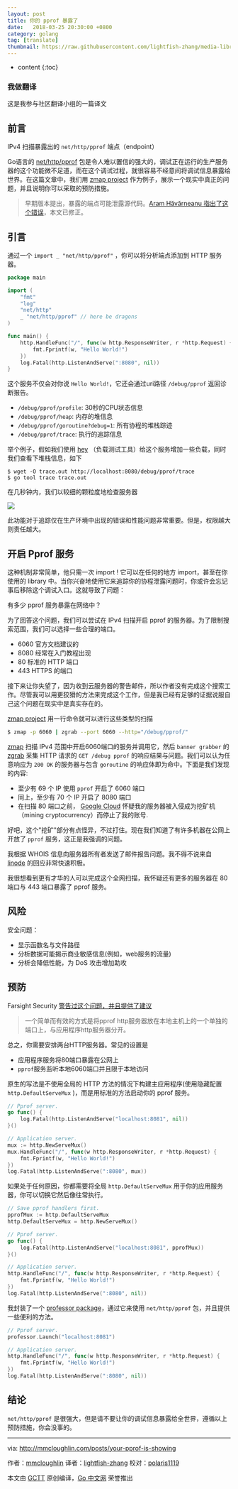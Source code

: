 ```yaml
---
layout: post
title: 你的 pprof 暴露了
date:   2018-03-25 20:30:00 +0800
category: golang
tag: [translate]
thumbnail: https://raw.githubusercontent.com/lightfish-zhang/media-library/master/image/2018/gopher-1.jpg
---
```



* content
{:toc}

### 我做翻译

这是我参与社区翻译小组的一篇译文


## 前言

IPv4 扫描暴露出的 `net/http/pprof` 端点（endpoint）

Go语言的 [net/http/pprof](https://golang.org/pkg/net/http/pprof/) 包是令人难以置信的强大的，调试正在运行的生产服务器的这个功能微不足道，而在这个调试过程，就很容易不经意间将调试信息暴露给世界。在这篇文章中，我们用 [zmap project](https://github.com/zmap) 作为例子，展示一个现实中真正的问题，并且说明你可以采取的预防措施。

> 早期版本提出，暴露的端点可能泄露源代码。[Aram Hăvărneanu 指出了这个错误](https://github.com/golang/go/issues/22085#issuecomment-333166626)，本文已修正。

## 引言

通过一个 `import _ "net/http/pprof"` ，你可以将分析端点添加到 HTTP 服务器。

```go
package main

import (
	"fmt"
	"log"
	"net/http"
	_ "net/http/pprof" // here be dragons
)

func main() {
	http.HandleFunc("/", func(w http.ResponseWriter, r *http.Request) {
		fmt.Fprintf(w, "Hello World!")
	})
	log.Fatal(http.ListenAndServe(":8080", nil))
}
```

这个服务不仅会对你说 `Hello World!`，它还会通过uri路径 `/debug/pprof` 返回诊断报告。

- `/debug/pprof/profile`: 30秒的CPU状态信息
- `/debug/pprof/heap`: 内存的堆信息
- `/debug/pprof/goroutine?debug=1`: 所有协程的堆栈踪迹
- `/debug/pprof/trace`: 执行的追踪信息

举个例子，假如我们使用 [hey](https://github.com/rakyll/hey) （负载测试工具）给这个服务增加一些负载，同时我们查看下堆栈信息，如下

```shell
$ wget -O trace.out http://localhost:8080/debug/pprof/trace
$ go tool trace trace.out
```

在几秒钟内，我们以较细的颗粒度地检查服务器

![](https://raw.githubusercontent.com/studygolang/gctt-images/master/pprof-showing/trace.png)

此功能对于追踪仅在生产环境中出现的错误和性能问题非常重要。但是，权限越大则责任越大。

## 开启 Pprof 服务

这种机制非常简单，他只需一次 import ! 它可以在任何的地方 import，甚至在你使用的 library 中。当你兴奋地使用它来追踪你的协程泄露问题时，你或许会忘记事后移除这个调试入口。这就导致了问题：

有多少 pprof 服务暴露在网络中？

为了回答这个问题，我们可以尝试在 IPv4 扫描开启 pprof 的服务器。为了限制搜索范围，我们可以选择一些合理的端口。

- 6060 官方文档建议的
- 8080 经常在入门教程出现
- 80 标准的 HTTP 端口
- 443 HTTPS 的端口

接下来让你失望了，因为收到云服务器的警告邮件，所以作者没有完成这个搜索工作。尽管我可以用更狡猾的方法来完成这个工作，但是我已经有足够的证据说服自己这个问题在现实中是真实存在的。

[zmap project](https://github.com/zmap) 用一行命令就可以进行这些类型的扫描

```sh
$ zmap -p 6060 | zgrab --port 6060 --http="/debug/pprof/"
```

[zmap](https://github.com/zmap/zmap) 扫描 IPv4 范围中开启6060端口的服务并调用它，然后 `banner grabber` 的 [zgrab](https://github.com/zmap/zgrab) 采集 HTTP 请求的 `GET /debug pprof` 的响应结果与问题。我们可以认为任意响应为 `200 OK` 的服务器与包含 `goroutine` 的响应体即为命中。下面是我们发现的内容:

- 至少有 69 个 IP 使用 `pprof` 开启了 6060 端口
- 同上，至少有 70 个 IP 开启了 8080 端口
- 在扫描 80 端口之前， [Google Cloud](https://cloud.google.com/) 怀疑我的服务器被入侵成为挖矿机（mining cryptocurrency）而停止了我的账号.

好吧，这个"挖矿"部分有点怪异，不过打住。现在我们知道了有许多机器在公网上开放了 `pprof` 服务，这正是我强调的问题。

我根据 WHOIS 信息向服务器所有者发送了邮件报告问题。我不得不说来自 [linode](https://www.linode.com/) 的回应非常快速积极。

我很想看到更有才华的人可以完成这个全网扫描，我怀疑还有更多的服务器在 80 端口与 443 端口暴露了 pprof 服务。

## 风险

安全问题：

- 显示函数名与文件路径
- 分析数据可能揭示商业敏感信息(例如，web服务的流量)
- 分析会降低性能，为 DoS 攻击增加助攻

## 预防

Farsight Security [警告过这个问题，并且提供了建议](https://www.farsightsecurity.com/2016/10/28/cmikk-go-remote-profiling/)

> 一个简单而有效的方式是将pprof http服务器放在本地主机上的一个单独的端口上，与应用程序http服务器分开。

总之，你需要安排两台HTTP服务器。常见的设置是

- 应用程序服务将80端口暴露在公网上
- `pprof`服务监听本地6060端口并且限于本地访问

原生的写法是不使用全局的 HTTP 方法的情况下构建主应用程序(使用隐藏配置 `http.DefaultServeMux` )，而是用标准的方法启动你的 pprof 服务。

```go
// Pprof server.
go func() {
	log.Fatal(http.ListenAndServe("localhost:8081", nil))
}()

// Application server.
mux := http.NewServeMux()
mux.HandleFunc("/", func(w http.ResponseWriter, r *http.Request) {
	fmt.Fprintf(w, "Hello World!")
})
log.Fatal(http.ListenAndServe(":8080", mux))

```

如果处于任何原因，你都需要将全局 `http.DefaultServeMux` 用于你的应用服务器，你可以切换它然后像往常执行。

```go
// Save pprof handlers first.
pprofMux := http.DefaultServeMux
http.DefaultServeMux = http.NewServeMux()

// Pprof server.
go func() {
	log.Fatal(http.ListenAndServe("localhost:8081", pprofMux))
}()

// Application server.
http.HandleFunc("/", func(w http.ResponseWriter, r *http.Request) {
	fmt.Fprintf(w, "Hello World!")
})
log.Fatal(http.ListenAndServe(":8080", nil))
```

我封装了一个 [professor package](https://github.com/mmcloughlin/professor)，通过它来使用 `net/http/pprof` 包，并且提供一些便利的方法。

```go
// Pprof server.
professor.Launch("localhost:8081")

// Application server.
http.HandleFunc("/", func(w http.ResponseWriter, r *http.Request) {
	fmt.Fprintf(w, "Hello World!")
})
log.Fatal(http.ListenAndServe(":8080", nil))
```

## 结论

`net/http/pprof` 是很强大，但是请不要让你的调试信息暴露给全世界，遵循以上预防措施，你会没事的。

---

via: http://mmcloughlin.com/posts/your-pprof-is-showing

作者：[mmcloughlin](http://mmcloughlin.com/)
译者：[lightfish-zhang](https://github.com/lightfish-zhang)
校对：[polaris1119](https://github.com/polaris1119)

本文由 [GCTT](https://github.com/studygolang/GCTT) 原创编译，[Go 中文网](https://studygolang.com/) 荣誉推出
